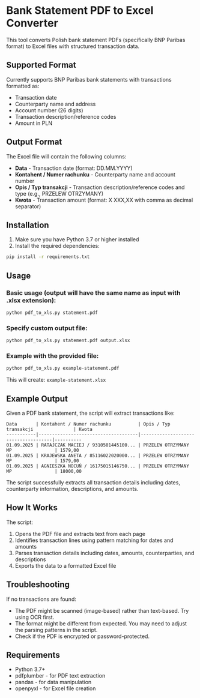 # Bank Statement PDF to Excel Converter

This tool converts Polish bank statement PDFs (specifically BNP Paribas format) to Excel files with structured transaction data.

## Supported Format

Currently supports BNP Paribas bank statements with transactions formatted as:
- Transaction date
- Counterparty name and address
- Account number (26 digits)
- Transaction description/reference codes
- Amount in PLN

## Output Format

The Excel file will contain the following columns:
- **Data** - Transaction date (format: DD.MM.YYYY)
- **Kontahent / Numer rachunku** - Counterparty name and account number
- **Opis / Typ transakcji** - Transaction description/reference codes and type (e.g., PRZELEW OTRZYMANY)
- **Kwota** - Transaction amount (format: X XXX,XX with comma as decimal separator)

## Installation

1. Make sure you have Python 3.7 or higher installed
2. Install the required dependencies:

```bash
pip install -r requirements.txt
```

## Usage

### Basic usage (output will have the same name as input with .xlsx extension):
```bash
python pdf_to_xls.py statement.pdf
```

### Specify custom output file:
```bash
python pdf_to_xls.py statement.pdf output.xlsx
```

### Example with the provided file:
```bash
python pdf_to_xls.py example-statement.pdf
```

This will create: `example-statement.xlsx`

## Example Output

Given a PDF bank statement, the script will extract transactions like:

```
Data       | Kontahent / Numer rachunku          | Opis / Typ transakcji               | Kwota
-----------|-------------------------------------|-------------------------------------|----------
01.09.2025 | RATAJCZAK MACIEJ / 9310501445100... | PRZELEW OTRZYMANY MP                | 1579,00
01.09.2025 | KRAJEWSKA ANETA / 85116022020000... | PRZELEW OTRZYMANY MP                | 1579,00
01.09.2025 | AGNIESZKA NOCUŃ / 16175015146750... | PRZELEW OTRZYMANY MP                | 18000,00
```

The script successfully extracts all transaction details including dates, counterparty information, descriptions, and amounts.

## How It Works

The script:
1. Opens the PDF file and extracts text from each page
2. Identifies transaction lines using pattern matching for dates and amounts
3. Parses transaction details including dates, amounts, counterparties, and descriptions
4. Exports the data to a formatted Excel file

## Troubleshooting

If no transactions are found:
- The PDF might be scanned (image-based) rather than text-based. Try using OCR first.
- The format might be different from expected. You may need to adjust the parsing patterns in the script.
- Check if the PDF is encrypted or password-protected.

## Requirements

- Python 3.7+
- pdfplumber - for PDF text extraction
- pandas - for data manipulation
- openpyxl - for Excel file creation

